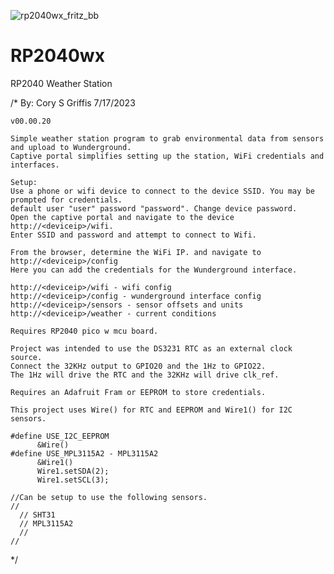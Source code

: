 ![rp2040wx_fritz_bb](https://github.com/cgriffis46/RP2040wx/assets/78368880/f782d777-d45e-46a9-9e4c-c5149565e536)


# RP2040wx
 RP2040 Weather Station

/*  By: Cory S Griffis
    7/17/2023

    v00.00.20

    Simple weather station program to grab environmental data from sensors and upload to Wunderground. 
    Captive portal simplifies setting up the station, WiFi credentials and interfaces.

    Setup:
    Use a phone or wifi device to connect to the device SSID. You may be prompted for credentials. 
    default user "user" password "password". Change device password. 
    Open the captive portal and navigate to the device http://<deviceip>/wifi.
    Enter SSID and password and attempt to connect to Wifi.

    From the browser, determine the WiFi IP. and navigate to http://<deviceip>/config
    Here you can add the credentials for the Wunderground interface. 

    http://<deviceip>/wifi - wifi config
    http://<deviceip>/config - wunderground interface config
    http://<deviceip>/sensors - sensor offsets and units
    http://<deviceip>/weather - current conditions
    
    Requires RP2040 pico w mcu board. 

    Project was intended to use the DS3231 RTC as an external clock source. 
    Connect the 32KHz output to GPIO20 and the 1Hz to GPIO22. 
    The 1Hz will drive the RTC and the 32KHz will drive clk_ref. 

    Requires an Adafruit Fram or EEPROM to store credentials.

    This project uses Wire() for RTC and EEPROM and Wire1() for I2C sensors. 

    #define USE_I2C_EEPROM
          &Wire()
    #define USE_MPL3115A2 - MPL3115A2
          &Wire1()
          Wire1.setSDA(2);
          Wire1.setSCL(3);

    //Can be setup to use the following sensors. 
    //
      // SHT31
      // MPL3115A2
      // 
    // 

*/
